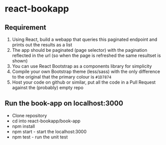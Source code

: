 # react-bookapp

## Requirement
1. Using React, build a webapp that queries this paginated endpoint and prints out the results as a list
2. The app should be paginated (page selector) with the pagination reflected in the url (so when the page is
refreshed the same resultset is shown)
3. You can use React Bootstrap as a components library for simplicity
4. Compile your own Bootstrap theme (less/sass) with the only difference to the original that the primary
colour is `#1D7874`
5. Host your code on github or similar, put all the code in a Pull Request against the (probably) empty repo


## Run the book-app on localhost:3000
- Clone repository
- cd into react-bookapp/book-app
- npm install
- npm start - start the localhost:3000
- npm test - run the unit test
